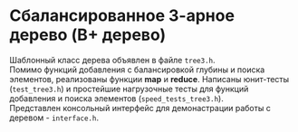# Сбалансированное 3-арное дерево (B+ дерево)
Шаблонный класс дерева объявлен в файле `tree3.h`.  
Помимо функций добавления с балансировкой глубины и поиска элементов, реализованы функции **map** и **reduce**.
Написаны юнит-тесты (`test_tree3.h`) и простейшие нагрузочные тесты для функций добавления и поиска элементов (`speed_tests_tree3.h`).  
Представлен консольный интерфейс для демонастрации работы с деревом - `interface.h`.  
